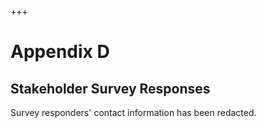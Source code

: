 +++
# Appendix D

## Stakeholder Survey Responses

Survey responders' contact information has been redacted.